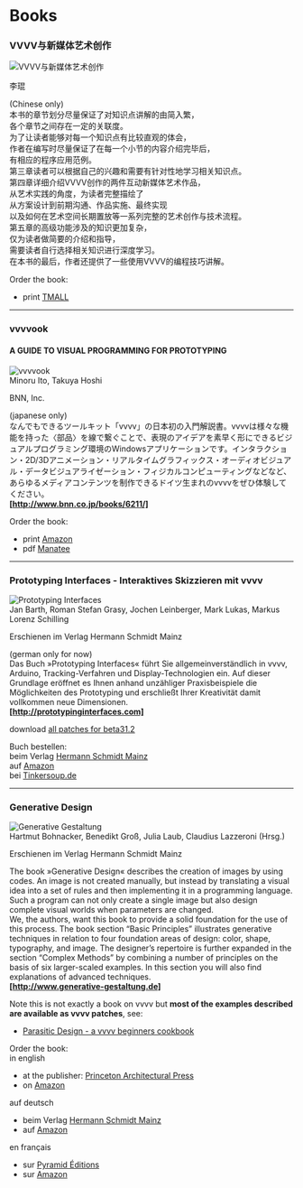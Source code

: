 # Books

### VVVV与新媒体艺术创作
![VVVV与新媒体艺术创作](~/img/20326235436.jpg "VVVV与新媒体艺术创作")   

李琨  

(Chinese only)  
本书的章节划分尽量保证了对知识点讲解的由简入繁，  
各个章节之间存在一定的关联度。  
为了让读者能够对每一个知识点有比较直观的体会，  
作者在编写时尽量保证了在每一个小节的内容介绍完毕后，  
有相应的程序应用范例。  
第三章读者可以根据自己的兴趣和需要有针对性地学习相关知识点。  
第四章详细介绍VVVV创作的两件互动新媒体艺术作品，  
从艺术实践的角度，为读者完整描绘了  
从方案设计到前期沟通、作品实施、最终实现  
以及如何在艺术空间长期置放等一系列完整的艺术创作与技术流程。  
第五章的高级功能涉及的知识更加复杂，  
仅为读者做简要的介绍和指导，  
需要读者自行选择相关知识进行深度学习。  
在本书的最后，作者还提供了一些使用VVVV的编程技巧讲解。  


Order the book:  
* print <a href="https://detail.tmall.com/item.htm?spm=a220o.1000855.w4004-3921166541.12.3de8e1c8AjYVfz&id=566275442271" class="extURL" target="_blank">TMALL</a>  

---
### vvvvook
#### A GUIDE TO VISUAL PROGRAMMING FOR PROTOTYPING
![vvvvook](~/img/vvvvook.png "vvvvook")   
Minoru Ito, Takuya Hoshi  
 
BNN, Inc.  

(japanese only)  
なんでもできるツールキット「vvvv」の日本初の入門解説書。vvvvは様々な機能を持った〈部品〉を線で繋ぐことで、表現のアイデアを素早く形にできるビジュアルプログラミング環境のWindowsアプリケーションです。インタラクション・2D/3Dアニメーション・リアルタイムグラフィックス・オーディオビジュアル・データビジュアライゼーション・フィジカルコンピューティングなどなど、あらゆるメディアコンテンツを制作できるドイツ生まれのvvvvをぜひ体験してください。  
**[http://www.bnn.co.jp/books/6211/]**  

Order the book:  
* print <a href="http://www.amazon.co.jp/dp/486100800X" class="extURL" target="_blank">Amazon</a>  
* pdf <a href="https://book.mynavi.jp/manatee/books/detail/id=56241" class="extURL" target="_blank">Manatee</a>  

---

### Prototyping Interfaces - Interaktives Skizzieren mit vvvv

![Prototyping Interfaces](~/img/prototypinginterfaces.png "Prototyping Interfaces")   
Jan Barth, Roman Stefan Grasy, Jochen Leinberger, Mark Lukas, Markus Lorenz Schilling  
 
Erschienen im Verlag Hermann Schmidt Mainz  

(german only for now)  
Das Buch »Prototyping Interfaces« führt Sie allgemeinverständlich in vvvv, Arduino, Tracking-Verfahren und Display-Technologien ein. Auf dieser Grundlage eröffnet es Ihnen anhand unzähliger Praxisbeispiele die Möglichkeiten des Prototyping und erschließt Ihrer Kreativität damit vollkommen neue Dimensionen.  
**[http://prototypinginterfaces.com]**  

download <a href="http://ocoire.net/PrototypingInterfaces/PrototypingInterfaces_AllPatches_latest.zip" class="extURL" target="_blank">all patches for beta31.2</a>  

Buch bestellen:  
beim Verlag <a href="https://typografie.de/shop/prototyping-interfaces/" class="extURL" target="_blank">Hermann Schmidt Mainz</a>  
auf <a href="http://www.amazon.de/Prototyping-Interfaces-Interaktives-Skizzieren-vvvv/dp/3874398439" class="extURL" target="_blank">Amazon</a>  
bei <a href="https://shop.pimoroni.de/products/prototyping-interfaces-interaktives-skizzieren-mit-vvvv" class="extURL" target="_blank">Tinkersoup.de</a>  

---

### Generative Design

![Generative Gestaltung](~/img/GenerativeGestalung-vvvv_02.png "Generative Gestaltung")   
Hartmut Bohnacker, Benedikt Groß, Julia Laub, Claudius Lazzeroni (Hrsg.)  

Erschienen im Verlag Hermann Schmidt Mainz  

The book »Generative Design« describes the creation of images by using codes. An image is not created manually, but instead by translating a visual idea into a set of rules and then implementing it in a programming language. Such a program can not only create a single image but also design complete visual worlds when parameters are changed.  
We, the authors, want this book to provide a solid foundation for the use of this process. The book section “Basic Principles” illustrates generative techniques in relation to four foundation areas of design: color, shape, typography, and image. The designer’s repertoire is further expanded in the section “Complex Methods” by combining a number of principles on the basis of six larger-scaled examples. In this section you will also find explanations of advanced techniques.  
**[http://www.generative-gestaltung.de]**  

Note this is not exactly a book on vvvv but **most of the examples described are available as vvvv patches**, see:  
* <a href="https://vvvv.org/contribution/parasitic-design-a-vvvv-beginners-cookbook" class="extURL contribution" target="_blank">Parasitic Design - a vvvv beginners cookbook</a>  

Order the book:  
in english  
* at the publisher: <a href="http://www.papress.com/html/book.details.page.tpl?isbn=9781616890773" class="extURL" target="_blank">Princeton Architectural Press</a>  
* on <a href="http://www.amazon.com/Generative-Design-Visualize-Program-Processing/dp/1616890770" class="extURL" target="_blank">Amazon</a>  

auf deutsch  
* beim Verlag <a href="https://typografie.de/shop/generative-gestaltung/" class="extURL" target="_blank">Hermann Schmidt Mainz</a>  
* auf <a href="http://www.amazon.de/gp/product/3874397599?ie=UTF8&tag=genegestwebsz-21&linkCode=as2&camp=1638&creative=6742&creativeASIN=3874397599" class="extURL" target="_blank">Amazon</a>  

en français  
* sur <a href="http://www.pyramyd-editions.com/hors-collection/livre/design-generatif-concevoir-programmer-visualiser" class="extURL" target="_blank">Pyramid Éditions</a>  
* sur <a href="http://www.amazon.fr/Design-g%C3%A9n%C3%A9ratif-Concevoir-programmer-visualiser/dp/2350172155/ref=sr_1_2?ie=UTF8&qid=1345550741&sr=8-2" class="extURL" target="_blank">Amazon</a>  
